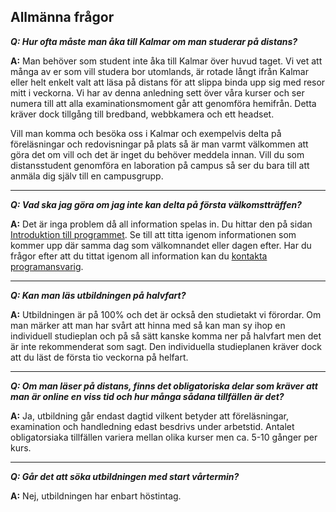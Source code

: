 ## Allmänna frågor
**_Q: Hur ofta måste man åka till Kalmar om man studerar på distans?_**

**A:** Man behöver som student inte åka till Kalmar över huvud taget. Vi vet att många av er som vill studera bor utomlands, är rotade långt ifrån Kalmar eller helt enkelt valt att läsa på distans för att slippa binda upp sig med resor mitt i veckorna.
Vi har av denna anledning sett över våra kurser och ser numera till att alla examinationsmoment går att genomföra hemifrån. Detta kräver dock tillgång till bredband, webbkamera och ett headset.

Vill man komma och besöka oss i Kalmar och exempelvis delta på föreläsningar och redovisningar på plats så är man varmt välkommen att göra det om vill och det är inget du behöver meddela innan. Vill du som distansstudent genomföra en laboration på campus så ser du bara till att anmäla dig själv till en campusgrupp.

---

**_Q: Vad ska jag göra om jag inte kan delta på första välkomstträffen?_**

**A:** Det är inga problem då all information spelas in. Du hittar den på sidan [Introduktion till programmet](../../student/introduktion-till-programmet). Se till att titta igenom informationen som kommer upp där samma dag som välkomnandet eller dagen efter. Har du frågor efter att du tittat igenom all information kan du [kontakta programansvarig](../../kontakt/).

---

**_Q: Kan man läs utbildningen på halvfart?_**

**A:** Utbildningen är på 100% och det är också den studietakt vi förordar. Om man märker att man har svårt att hinna med så kan man sy ihop en individuell studieplan och på så sätt kanske komma ner på halvfart men det är inte rekommenderat som sagt. Den individuella studieplanen kräver dock att du läst de första tio veckorna på helfart.

---

**_Q: Om man läser på distans, finns det obligatoriska delar som kräver att man är online en viss tid och hur många sådana tillfällen är det?_**

**A:** Ja, utbildning går endast dagtid vilkent betyder att föreläsningar, examination och handledning edast besdrivs under arbetstid. Antalet obligatorsiaka tillfällen variera mellan olika kurser men ca. 5-10 gånger per kurs.

---

**_Q: Går det att söka utbildningen med start vårtermin?_**

**A:** Nej, utbildningen har enbart höstintag.